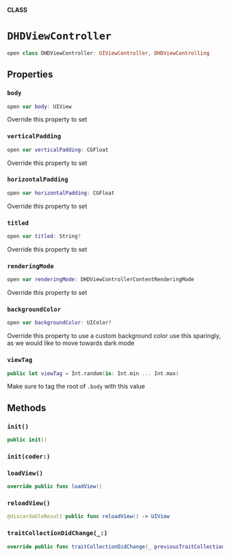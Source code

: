 **CLASS**

# `DHDViewController`

```swift
open class DHDViewController: UIViewController, DHDViewControlling
```

## Properties
### `body`

```swift
open var body: UIView
```

Override this property to set

### `verticalPadding`

```swift
open var verticalPadding: CGFloat
```

Override this property to set

### `horizontalPadding`

```swift
open var horizontalPadding: CGFloat
```

Override this property to set

### `titled`

```swift
open var titled: String?
```

Override this property to set

### `renderingMode`

```swift
open var renderingMode: DHDViewControllerContentRenderingMode
```

Override this property to set

### `backgroundColor`

```swift
open var backgroundColor: UIColor?
```

Override this property to use a custom background color
use this sparingly, as we would like to move towards dark mode

### `viewTag`

```swift
public let viewTag = Int.random(in: Int.min ... Int.max)
```

Make sure to tag the root of `.body` with this value

## Methods
### `init()`

```swift
public init()
```

### `init(coder:)`

### `loadView()`

```swift
override public func loadView()
```

### `reloadView()`

```swift
@discardableResult public func reloadView() -> UIView
```

### `traitCollectionDidChange(_:)`

```swift
override public func traitCollectionDidChange(_ previousTraitCollection: UITraitCollection?)
```
